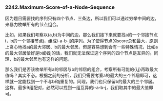 ### 2242.Maximum-Score-of-a-Node-Sequence

因为题目需要找的序列只有四个节点、三条边，所以我们可以通过穷举中间的边，来暴力枚举所有的节点组合。

比如，如果我们考察以(a,b)为中间的边，那么我们接下来就要找a的一个邻接节点i，b的一个邻接节点j，组成i-a-b-j的序列。为了使得节点的score总和最大，原则上贪心地找a的最大邻居、b的最大邻居。但是容易想到会有一些特殊情况，比如a的最大邻居恰好是b或者j的话，我们就无法保证这个序列的四个节点是互异的。同理，b的最大邻居也有这样的问题。

那么我们是否该枚举所有a的邻居与b的邻居的组合，考察所有可能的{i,j}再取最大值吗？其实不必。根据之前的分析，我们只需要考察a的最大的三个邻居即可，这样就一定能找到一个不与b和j重复的。同理，我们也只保留b的最大的三个邻居。这样，最多9组配对，必然可以找到一组互异的i-a-b-j，我们取其中的最大值即可。
